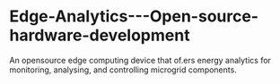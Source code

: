 # Edge-Analytics---Open-source-hardware-development
 An opensource edge computing device that of.ers energy analytics for monitoring, analysing, and controlling microgrid components.
